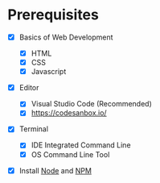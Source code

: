 # Prerequisites

- [x] Basics of Web Development
    - [x] HTML
    - [x] CSS
    - [x] Javascript

- [x] Editor
    - [x] Visual Studio Code (Recommended)
    - [x] https://codesanbox.io/
- [x] Terminal
    - [x] IDE Integrated Command Line
    - [x] OS Command Line Tool

- [x] Install [Node](https://nodejs.org/) and [NPM](https://docs.npmjs.com/try-the-latest-stable-version-of-npm)

